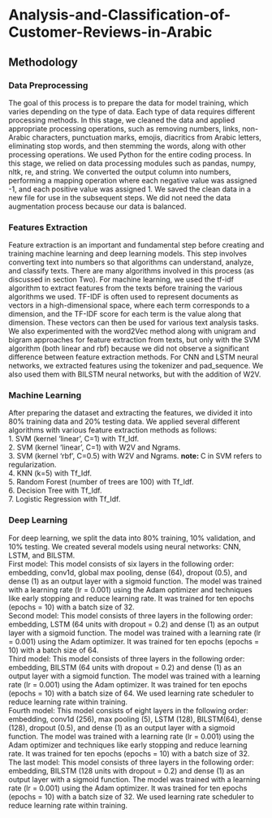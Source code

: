 # Analysis-and-Classification-of-Customer-Reviews-in-Arabic

## Methodology
###	Data Preprocessing
The goal of this process is to prepare the data for model training, which varies depending on the type of data. Each type of data requires different processing methods. In this stage, we cleaned the data and applied appropriate processing operations, such as removing numbers, links, non-Arabic characters, punctuation marks, emojis, diacritics from Arabic letters, eliminating stop words, and then stemming the words, along with other processing operations.
We used Python for the entire coding process. In this stage, we relied on data processing modules such as pandas, numpy, nltk, re, and string. We converted the output column into numbers, performing a mapping operation where each negative value was assigned -1, and each positive value was assigned 1. We saved the clean data in a new file for use in the subsequent steps. We did not need the data augmentation process because our data is balanced. 
### Features Extraction
Feature extraction is an important and fundamental step before creating and training machine learning and deep learning models. This step involves converting text into numbers so that algorithms can understand, analyze, and classify texts. There are many algorithms involved in this process (as discussed in section Two). For machine learning, we used the tf-idf algorithm to extract features from the texts before training the various algorithms we used. TF-IDF is often used to represent documents as vectors in a high-dimensional space, where each term corresponds to a dimension, and the TF-IDF score for each term is the value along that dimension. These vectors can then be used for various text analysis tasks.
We also experimented with the word2Vec method along with unigram and bigram approaches for feature extraction from texts, but only with the SVM algorithm (both linear and rbf) because we did not observe a significant difference between feature extraction methods. 
For CNN and LSTM neural networks, we extracted features using the tokenizer and pad_sequence. We also used them with BILSTM neural networks, but with the addition of W2V.
### Machine Learning
After preparing the dataset and extracting the features, we divided it into 80% training data and 20% testing data. We applied several different algorithms with various feature extraction methods as follows: <br>
 	1. SVM (kernel ‘linear’, C=1) with Tf_Idf.
  <br>
 	2. SVM (kernel ‘linear’, C=1) with W2V and Ngrams.
  <br>
 	3. SVM (kernel ‘rbf’, C=0.5) with W2V and Ngrams. <strong> note: </strong> C in SVM refers to regularization.
  <br>
 	4. KNN (k=5) with Tf_Idf.
  <br>
 	5. Random Forest (number of trees are 100) with Tf_Idf.
  <br>
 	6. Decision Tree with Tf_Idf.
  <br>
 	7. Logistic Regression with Tf_Idf.
  <br>
### Deep Learning
For deep learning, we split the data into 80% training, 10% validation, and 10% testing. We created several models using neural networks: CNN, LSTM, and BILSTM.
  <br>
First model: This model consists of six layers in the following order: embedding, conv1d, global max pooling, dense (64), dropout (0.5), and dense (1) as an output layer with a sigmoid function. The model was trained with a learning rate (lr = 0.001) using the Adam optimizer and techniques like early stopping and reduce learning rate. It was trained for ten epochs (epochs = 10) with a batch size of 32.
  <br>
Second model: This model consists of three layers in the following order: embedding, LSTM (64 units with dropout = 0.2) and dense (1) as an output layer with a sigmoid function. The model was trained with a learning rate (lr = 0.001) using the Adam optimizer. It was trained for ten epochs (epochs = 10) with a batch size of 64.
  <br>
Third model: This model consists of three layers in the following order: embedding, BILSTM (64 units with dropout = 0.2) and dense (1) as an output layer with a sigmoid function. The model was trained with a learning rate (lr = 0.001) using the Adam optimizer. It was trained for ten epochs (epochs = 10) with a batch size of 64. We used learning rate scheduler to reduce learning rate within training.
 <br>
Fourth model: This model consists of eight layers in the following order: embedding, conv1d (256), max pooling (5), LSTM (128), BILSTM(64), dense (128), dropout (0.5), and dense (1) as an output layer with a sigmoid function. The model was trained with a learning rate (lr = 0.001) using the Adam optimizer and techniques like early stopping and reduce learning rate. It was trained for ten epochs (epochs = 10) with a batch size of 32.
 <br>
The last model: This model consists of three layers in the following order: embedding, BILSTM (128 units with dropout = 0.2) and dense (1) as an output layer with a sigmoid function. The model was trained with a learning rate (lr = 0.001) using the Adam optimizer. It was trained for ten epochs (epochs = 10) with a batch size of 32. We used learning rate scheduler to reduce learning rate within training.
